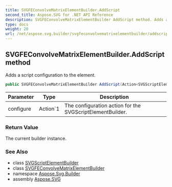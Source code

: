 ```yaml
---
title: SVGFEConvolveMatrixElementBuilder.AddScript
second_title: Aspose.SVG for .NET API Reference
description: SVGFEConvolveMatrixElementBuilder AddScript method. Adds a script configuration to the element
type: docs
weight: 20
url: /net/aspose.svg.builder/svgfeconvolvematrixelementbuilder/addscript/
---
```

## SVGFEConvolveMatrixElementBuilder.AddScript method

Adds a script configuration to the element.

```csharp
public SVGFEConvolveMatrixElementBuilder AddScript(Action<SVGScriptElementBuilder> configure)
```

| Parameter | Type | Description |
| --- | --- | --- |
| configure | Action`1 | The configuration action for the SVGScriptElementBuilder. |

### Return Value

The current builder instance.

### See Also

* class [SVGScriptElementBuilder](../../svgscriptelementbuilder/)
* class [SVGFEConvolveMatrixElementBuilder](../)
* namespace [Aspose.Svg.Builder](../../../aspose.svg.builder/)
* assembly [Aspose.SVG](../../../)
